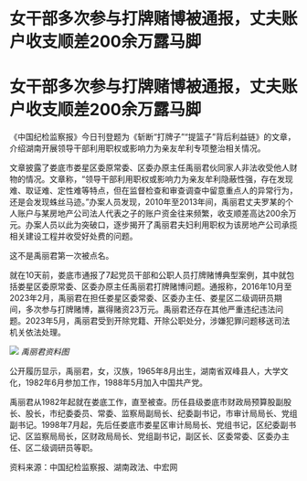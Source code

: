 # 女干部多次参与打牌赌博被通报，丈夫账户收支顺差200余万露马脚

# 女干部多次参与打牌赌博被通报，丈夫账户收支顺差200余万露马脚

《中国纪检监察报》今日刊登题为《斩断“打牌子”“提篮子”背后利益链》的文章，介绍湖南开展领导干部利用职权或影响力为亲友牟利专项整治相关情况。

文章披露了娄底市娄星区委原常委、区委办原主任禹丽君伙同家人非法收受他人财物的情况。文章称，“领导干部利用职权或影响力为亲友牟利隐蔽性强，存在发现难、取证难、定性难等特点，但在监督检查和审查调查中留意重点人的异常行为，还是会发现蛛丝马迹。”办案人员发现，2010年至2013年间，禹丽君丈夫罗某的个人账户与某房地产公司法人代表之子的账户资金往来频繁，收支顺差高达200余万元。办案人员以此为突破口，逐步揭开了禹丽君夫妇利用职权为该房地产公司承揽相关建设工程并收受好处费的问题。

这不是禹丽君第一次被点名。

就在10天前，娄底市通报了7起党员干部和公职人员打牌赌博典型案例，其中就包括娄星区委原常委、区委办原主任禹丽君打牌赌博问题。通报称，2016年10月至2023年2月，禹丽君在担任娄星区委常委、区委办主任、娄星区二级调研员期间，多次参与打牌赌博，赢得赌资23万元。禹丽君还存在其他严重违纪违法问题。2023年5月，禹丽君受到开除党籍、开除公职处分，涉嫌犯罪问题移送司法机关依法处理。

![](https://inews.gtimg.com/om_bt/Odu4XZj1A3ckr0ZnQMrFb6nEEMCKQ83U8hc5bwTH_koxQAA/1000)
_禹丽君资料图_

公开履历显示，禹丽君，女，汉族，1965年8月出生，湖南省双峰县人，大学文化，1982年6月参加工作，1988年5月加入中国共产党。

禹丽君从1982年起就在娄底工作，直至被查。历任县级娄底市财政局预算股副股长、股长，市纪委委员、常委、监察局副局长、纪委副书记，市审计局局长、党组副书记。1998年7月起，先后任娄底市娄星区审计局局长、党组书记，区纪委副书记、区监察局局长，区财政局局长、党组副书记，副区长、区委常委、区委办主任、区二级调研员等职。

资料来源：中国纪检监察报、湖南政法、中宏网

